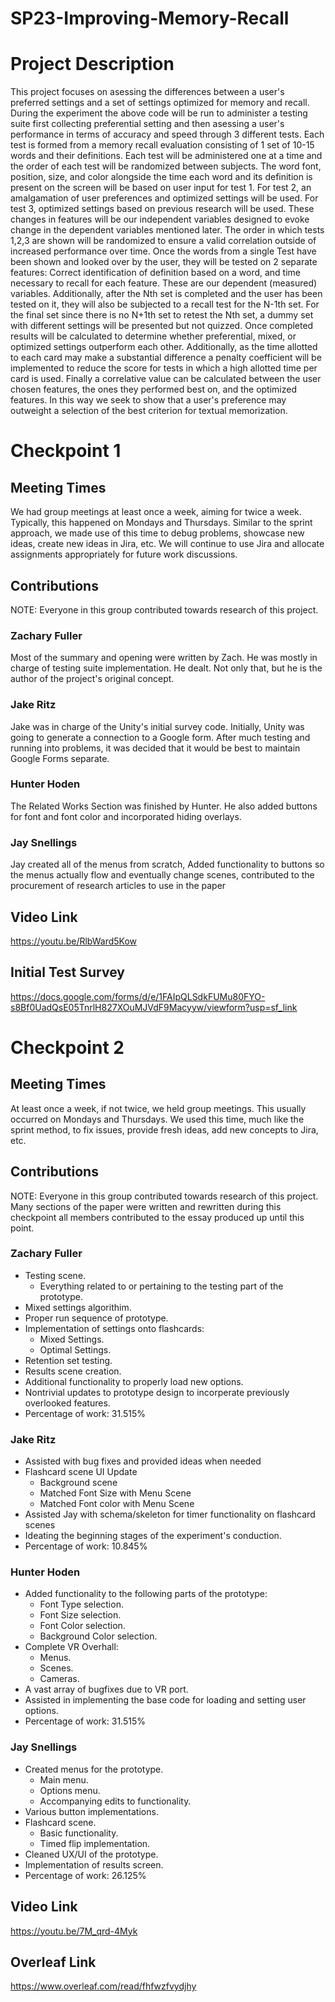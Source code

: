 # SP23-Improving-Memory-Recall

# Project Description

This project focuses on asessing the differences between a user's preferred settings and a set of settings optimized for memory and recall. During the experiment the above code will be run to administer a testing suite first collecting preferential setting and then asessing a user's performance in terms of accuracy and speed through 3 different tests. Each test is formed from a memory recall evaluation consisting of 1 set of 10-15 words and their definitions. Each test will be administered one at a time and the order of each test will be randomized between subjects. The word font, position, size, and color alongside the time each word and its definition is present on the screen will be based on user input for test 1. For test 2, an amalgamation of user preferences and optimized settings will be used. For test 3, optimized settings based on previous research will be used. These changes in features will be our independent variables designed to evoke change in the dependent variables mentioned later. The order in which tests 1,2,3 are shown will be randomized to ensure a valid correlation outside of increased performance over time. Once the words from a single Test have been shown and looked over by the user, they will be tested on 2 separate features: Correct identification of definition based on a word, and time necessary to recall for each feature. These are our dependent (measured) variables. Additionally, after the Nth set is completed and the user has been tested on it, they will also be subjected to a recall test for the N-1th set. For the final set since there is no N+1th set to retest the Nth set, a dummy set with different settings will be presented but not quizzed. Once completed results will be calculated to determine whether preferential, mixed, or optimized settings outperform each other. Additionally, as the time allotted to each card may make a substantial difference a penalty coefficient will be implemented to reduce the score for tests in which a high allotted time per card is used. Finally a correlative value can be calculated between the user chosen features, the ones they performed best on, and the optimized features. In this way we seek to show that a user's preference may outweight a selection of the best criterion for textual memorization.

# Checkpoint 1

## Meeting Times

We had group meetings at least once a week, aiming for twice a week. Typically, this happened on Mondays and Thursdays. Similar to the sprint approach, we made use of this time to debug problems, showcase new ideas, create new ideas in Jira, etc. We will continue to use Jira and allocate assignments appropriately for future work discussions. 

## Contributions

NOTE: Everyone in this group contributed towards research of this project.

### Zachary Fuller

Most of the summary and opening were written by Zach. He was mostly in charge of testing suite implementation. He dealt. Not only that, but he is the author of the project's original concept. 

### Jake Ritz
Jake was in charge of the Unity's initial survey code. Initially, Unity was going to generate a connection to a Google form. After much testing and running into problems, it was decided that it would be best to maintain Google Forms separate. 

### Hunter Hoden
The Related Works Section was finished by Hunter. He also added buttons for font and font color and incorporated hiding overlays.

### Jay Snellings
Jay created all of the menus from scratch, Added functionality to buttons so the menus actually flow and eventually change scenes, contributed to the procurement of research articles to use in the paper

## Video Link 
https://youtu.be/RlbWard5Kow

## Initial Test Survey
https://docs.google.com/forms/d/e/1FAIpQLSdkFUMu80FYO-s8Bf0UadQsE05TnrlH827XOuMJVdF9Macyyw/viewform?usp=sf_link

# Checkpoint 2

## Meeting Times

At least once a week, if not twice, we held group meetings. This usually occurred on Mondays and Thursdays. We used this time, much like the sprint method, to fix issues, provide fresh ideas, add new concepts to Jira, etc.

## Contributions

NOTE: Everyone in this group contributed towards research of this project. Many sections of the paper were written and rewritten during this checkpoint all members contributed to the essay produced up until this point.

### Zachary Fuller
- Testing scene.
  - Everything related to or pertaining to the testing part of the prototype.
- Mixed settings algorithim.
- Proper run sequence of prototype.
- Implementation of settings onto flashcards:
  - Mixed Settings.
  - Optimal Settings.
- Retention set testing.
- Results scene creation.
- Additional functionality to properly load new options.
- Nontrivial updates to prototype design to incorperate previously overlooked features.
- Percentage of work: 31.515%

### Jake Ritz
- Assisted with bug fixes and provided ideas when needed
- Flashcard scene UI Update
  - Background scene
  - Matched Font Size with Menu Scene
  - Matched Font color with Menu Scene
- Assisted Jay with schema/skeleton for timer functionality on flashcard scenes
- Ideating the beginning stages of the experiment's conduction.
- Percentage of work: 10.845%

### Hunter Hoden
- Added functionality to the following parts of the prototype:
  - Font Type selection.
  - Font Size selection.
  - Font Color selection.
  - Background Color selection.
- Complete VR Overhall:
  - Menus.
  - Scenes.
  - Cameras.
- A vast array of bugfixes due to VR port.
- Assisted in implementing the base code for loading and setting user options.
- Percentage of work: 31.515%

### Jay Snellings

- Created menus for the prototype.
  - Main menu. 
  - Options menu. 
  - Accompanying edits to functionality.
- Various button implementations. 
- Flashcard scene.
  - Basic functionality.
  - Timed flip implementation.
- Cleaned UX/UI of the prototype.
- Implementation of results screen.
- Percentage of work: 26.125%

## Video Link 

https://youtu.be/7M_qrd-4Myk

## Overleaf Link 

https://www.overleaf.com/read/fhfwzfvydjhy
